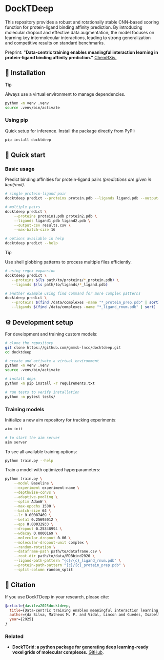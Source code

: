 # DockTDeep
This repository provides a robust and rotationally stable CNN-based scoring function for protein-ligand binding affinity prediction. By introducing molecular dropout and effective data augmentation, the model focuses on learning key intermolecular interactions, leading to strong generalization and competitive results on standard benchmarks.

Preprint: **"Data-centric training enables meaningful interaction learning in protein–ligand binding affinity prediction."** [ChemRXiv.](https://chemrxiv.org/engage/chemrxiv/article-details/68a52850728bf9025e40d9e4)

## 💾 Installation

> [!TIP]
> Always use a virtual environment to manage dependencies.
> 
> ```bash
> python -m venv .venv
> source .venv/bin/activate
> ```

### Using pip

Quick setup for inference. Install the package directly from PyPI:

```bash
pip install docktdeep
```



## 🚀 Quick start

### Basic usage

Predict binding affinities for protein-ligand pairs _(predictions are given in kcal/mol)_.

```bash
# single protein-ligand pair
docktdeep predict --proteins protein.pdb --ligands ligand.pdb --output-csv results.csv

# multiple pairs
docktdeep predict \
    --proteins protein1.pdb protein2.pdb \
    --ligands ligand1.pdb ligand2.pdb \
    --output-csv results.csv \
    --max-batch-size 16

# options available in help
docktdeep predict --help
```

> [!TIP]
> Use shell globbing patterns to process multiple files efficiently.
> ```bash
> # using regex expansion
> docktdeep predict \
>    --proteins $(ls path/to/proteins/*_protein.pdb) \
>    --ligands $(ls path/to/ligands/*_ligand.pdb)
>
> # another example using find command for more complex patterns
> docktdeep predict \
>    --proteins $(find /data/complexes -name "*_protein_prep.pdb" | sort) \
>    --ligands $(find /data/complexes -name "*_ligand_rnum.pdb" | sort)
> ```


## ⚙️ Development setup

For development and training custom models:

```bash
# clone the repository
git clone https://github.com/gmmsb-lncc/docktdeep.git
cd docktdeep

# create and activate a virtual environment
python -m venv .venv
source .venv/bin/activate

# install deps
python -m pip install -r requirements.txt

# run tests to verify installation
python -m pytest tests/
```

### Training models

Initialize a new aim repository for tracking experiments:

```bash
aim init

# to start the aim server
aim server
```

To see all available training options:

```bash
python train.py --help
```


Train a model with optimized hyperparameters:

```bash
python train.py \
    --model Baseline \
    --experiment experiment-name \
    --depthwise-convs \
    --adaptive-pooling \
    --optim AdamW \
    --max-epochs 1500 \
    --batch-size 64 \
    --lr 0.00087469 \
    --beta1 0.25693012 \
    --eps 0.00032933 \
    --dropout 0.25348994 \
    --wdecay 0.0000169 \
    --molecular-dropout 0.06 \
    --molecular-dropout-unit complex \
    --random-rotation \
    --dataframe-path path/to/dataframe.csv \
    --root-dir path/to/data/PDBbind2020 \
    --ligand-path-pattern "{c}/{c}_ligand_rnum.pdb" \
    --protein-path-pattern "{c}/{c}_protein_prep.pdb" \
    --split-column random_split
```



## 📝 Citation

If you use DockTDeep in your research, please cite:

```bibtex
@article{dasilva2025docktdeep,
  title={Data-centric training enables meaningful interaction learning in protein--ligand binding affinity prediction},
  author={da Silva, Matheus M. P. and Vidal, Lincon and Guedes, Isabella and de Magalh{\~a}es, Camila and Cust{\'o}dio, F{\'a}bio and Dardenne, Laurent},
  year={2025}
}
```

### Related
- **DockTGrid: a python package for generating deep learning-ready voxel grids of molecular complexes.** [GitHub](https://github.com/gmmsb-lncc/docktgrid).
